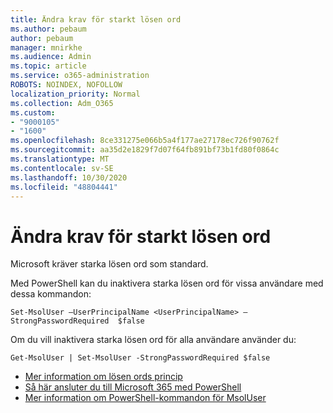 ```yaml
---
title: Ändra krav för starkt lösen ord
ms.author: pebaum
author: pebaum
manager: mnirkhe
ms.audience: Admin
ms.topic: article
ms.service: o365-administration
ROBOTS: NOINDEX, NOFOLLOW
localization_priority: Normal
ms.collection: Adm_O365
ms.custom:
- "9000105"
- "1600"
ms.openlocfilehash: 8ce331275e066b5a4f177ae27178ec726f90762f
ms.sourcegitcommit: aa35d2e1829f7d07f64fb891bf73b1fd80f0864c
ms.translationtype: MT
ms.contentlocale: sv-SE
ms.lasthandoff: 10/30/2020
ms.locfileid: "48804441"
---
```

# <a name="change-strong-password-requirement"></a>Ändra krav för starkt lösen ord

Microsoft kräver starka lösen ord som standard.

Med PowerShell kan du inaktivera starka lösen ord för vissa användare med dessa kommandon:

`Set-MsolUser –UserPrincipalName <UserPrincipalName> –StrongPasswordRequired  $false`

Om du vill inaktivera starka lösen ord för alla användare använder du:

`Get-MsolUser | Set-MsolUser -StrongPasswordRequired $false`

- [Mer information om lösen ords princip](https://docs.microsoft.com/azure/active-directory/authentication/concept-sspr-policy#password-policies-that-only-apply-to-cloud-user-accounts)
- [Så här ansluter du till Microsoft 365 med PowerShell](https://docs.microsoft.com/office365/enterprise/powershell/connect-to-office-365-powershell#connect-with-the-microsoft-azure-active-directory-module-for-windows-powershell)
- [Mer information om PowerShell-kommandon för MsolUser](https://docs.microsoft.com/powershell/module/msonline/set-msoluser?view=azureadps-1.0)
